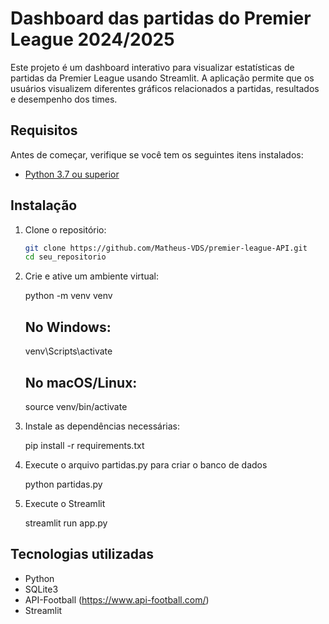 # Dashboard das partidas do Premier League 2024/2025

Este projeto é um dashboard interativo para visualizar estatísticas de partidas da Premier League usando Streamlit. A aplicação permite que os usuários visualizem diferentes gráficos relacionados a partidas, resultados e desempenho dos times.

## Requisitos

Antes de começar, verifique se você tem os seguintes itens instalados:

- [Python 3.7 ou superior](https://www.python.org/downloads/)

## Instalação

1. Clone o repositório:

    ```bash
    git clone https://github.com/Matheus-VDS/premier-league-API.git
    cd seu_repositorio

2. Crie e ative um ambiente virtual:

    python -m venv venv
    ## No Windows:
    venv\Scripts\activate
    ## No macOS/Linux:
    source venv/bin/activate

3. Instale as dependências necessárias:
    
    pip install -r requirements.txt

4. Execute o arquivo partidas.py para criar o banco de dados

    python partidas.py

5. Execute o Streamlit

    streamlit run app.py

## Tecnologias utilizadas

- Python
- SQLite3
- API-Football (https://www.api-football.com/)
- Streamlit